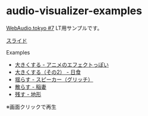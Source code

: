 # audio-visualizer-examples

[WebAudio.tokyo #7](https://webaudiotokyo.connpass.com/event/104564/) LT用サンプルです。

[スライド](https://slides.com/ko-yelie/audio-visualizer)

Examples

- [大きくする - アニメのエフェクトっぽい](https://ko-yelie.github.io/audio-visualizer-examples/size.html)
- [大きくする（その2） - 日食](https://ko-yelie.github.io/audio-visualizer-examples/size2.html)
- [揺らす - スピーカー（グリッチ）](https://ko-yelie.github.io/audio-visualizer-examples/glitch.html)
- [散らす - 稲妻](https://ko-yelie.github.io/audio-visualizer-examples/)
- [残す - 地形](https://ko-yelie.github.io/audio-visualizer-examples/3d.html)

※画面クリックで再生

